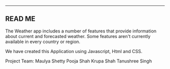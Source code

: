 ---------------------------------------------------------------------------------------------------
READ ME
---------------------------------------------------------------------------------------------------
The Weather app includes a number of features that provide information about current and forecasted 
weather. Some features aren't currently available in every country or region.

We have created this Application using Javascript, Html and CSS.


Project Team:
Maulya Shetty
Pooja Shah 
Krupa Shah
Tanushree Singh
